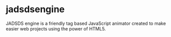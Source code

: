# jadsdsengine
JADSDS engine is a friendly tag based JavaScript animator created to make easier web projects using the power of HTML5.
